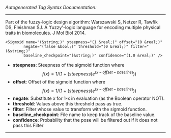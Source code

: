 _Autogenerated Tag Syntax Documentation:_

---
Part of the fuzzy-logic design algorithm: Warszawski S, Netzer R, Tawfik DS, Fleishman SJ. A 'fuzzy'-logic language for encoding multiple physical traits in biomolecules. J Mol Biol 2014.

```
<Sigmoid name="(&string;)" steepness="(1 &real;)" offset="(0 &real;)"
        negate="(false &bool;)" threshold="(0 &real;)" filter="(&string;)"
        baseline_checkpoint="(&string;)" confidence="(1.0 &real;)" />
```

-   **steepness**: Steepness of the sigmoid function where $$f(x) = 1 / ( 1 + (steepness)e^{ (x - offset - baseline) } ) )$$
-   **offset**: Offset of the sigmoid function where $$f(x) = 1 / ( 1 + (steepness)e^{ (x - offset - baseline) } ) )$$
-   **negate**: Substitute x for 1-x in evaluation (as the Boolean operator NOT).
-   **threshold**: Values above this threshold pass as true.
-   **filter**: Filter whose value to transform with the sigmoid function.
-   **baseline_checkpoint**: File name to keep track of the baseline value.
-   **confidence**: Probability that the pose will be filtered out if it does not pass this Filter

---
